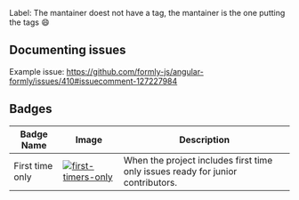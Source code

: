 

Label: The mantainer doest not have a tag, the mantainer is the one putting the tags :smile:

## Documenting issues

Example issue:
https://github.com/formly-js/angular-formly/issues/410#issuecomment-127227984

## Badges

| Badge Name  | Image | Description |
| ------      | ----  | ----        |
| First time only | [![first-timers-only](https://img.shields.io/badge/first--timers--only-friendly-blue.svg?style=flat-square)](https://www.firsttimersonly.com/) | When the project includes first time only issues ready for junior contributors. |
<!--stackedit_data:
eyJoaXN0b3J5IjpbMTIzNTE0NTIyNl19
-->
